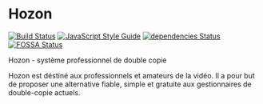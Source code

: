 # Hozon
[![Build Status](https://travis-ci.org/Gasparbsurde/Hozon.svg?branch=master)](https://travis-ci.org/Gasparbsurde/Hozon) [![JavaScript Style Guide](https://img.shields.io/badge/code_style-standard-brightgreen.svg)](https://standardjs.com)
 [![dependencies Status](https://david-dm.org/Gasparbsurde/Hozon/status.svg)](https://david-dm.org/Gasparbsurde/Hozon) [![FOSSA Status](https://app.fossa.io/api/projects/git%2Bgithub.com%2FGasparbsurde%2FHozon.svg?type=shield)](https://app.fossa.io/projects/git%2Bgithub.com%2FGasparbsurde%2FHozon?ref=badge_shield)

Hozon - système professionnel de double copie

Hozon est déstiné aux professionnels et amateurs de la vidéo. Il a pour but de proposer une alternative fiable, simple et gratuite aux gestionnaires de double-copie actuels.
